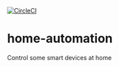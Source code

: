 [![CircleCI](https://circleci.com/gh/h2mch/home-automation.svg?style=svg)](https://circleci.com/gh/h2mch/home-automation)

# home-automation


Control some smart devices at home
